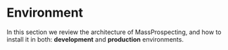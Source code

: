 # Environment

In this section we review the architecture of MassProspecting, and how to install it in both: **development** and **production** environments.

